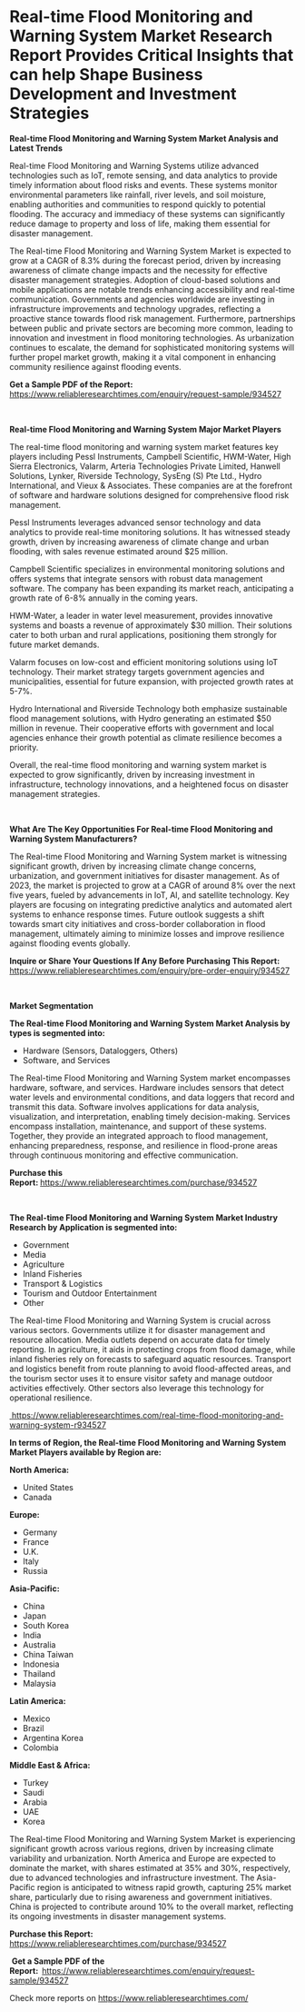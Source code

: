 <p><h1>Real-time Flood Monitoring and Warning System Market Research Report Provides Critical Insights that can help Shape Business Development and Investment Strategies</h1></p><p><strong>Real-time Flood Monitoring and Warning System Market Analysis and Latest Trends</strong></p>
<p><p>Real-time Flood Monitoring and Warning Systems utilize advanced technologies such as IoT, remote sensing, and data analytics to provide timely information about flood risks and events. These systems monitor environmental parameters like rainfall, river levels, and soil moisture, enabling authorities and communities to respond quickly to potential flooding. The accuracy and immediacy of these systems can significantly reduce damage to property and loss of life, making them essential for disaster management.</p><p>The Real-time Flood Monitoring and Warning System Market is expected to grow at a CAGR of 8.3% during the forecast period, driven by increasing awareness of climate change impacts and the necessity for effective disaster management strategies. Adoption of cloud-based solutions and mobile applications are notable trends enhancing accessibility and real-time communication. Governments and agencies worldwide are investing in infrastructure improvements and technology upgrades, reflecting a proactive stance towards flood risk management. Furthermore, partnerships between public and private sectors are becoming more common, leading to innovation and investment in flood monitoring technologies. As urbanization continues to escalate, the demand for sophisticated monitoring systems will further propel market growth, making it a vital component in enhancing community resilience against flooding events.</p></p>
<p><strong>Get a Sample PDF of the Report:&nbsp;</strong> <a href="https://www.reliableresearchtimes.com/enquiry/request-sample/934527?utm_campaign=3059&utm_medium=2&utm_source=Github&utm_content=ia&utm_term=11032025&utm_id=real-time-flood-monitoring-and-warning-system">https://www.reliableresearchtimes.com/enquiry/request-sample/934527</a></p>
<p>&nbsp;</p>
<p><strong>Real-time Flood Monitoring and Warning System Major Market Players</strong></p>
<p><p>The real-time flood monitoring and warning system market features key players including Pessl Instruments, Campbell Scientific, HWM-Water, High Sierra Electronics, Valarm, Arteria Technologies Private Limited, Hanwell Solutions, Lynker, Riverside Technology, SysEng (S) Pte Ltd., Hydro International, and Vieux & Associates. These companies are at the forefront of software and hardware solutions designed for comprehensive flood risk management.</p><p>Pessl Instruments leverages advanced sensor technology and data analytics to provide real-time monitoring solutions. It has witnessed steady growth, driven by increasing awareness of climate change and urban flooding, with sales revenue estimated around $25 million.</p><p>Campbell Scientific specializes in environmental monitoring solutions and offers systems that integrate sensors with robust data management software. The company has been expanding its market reach, anticipating a growth rate of 6-8% annually in the coming years.</p><p>HWM-Water, a leader in water level measurement, provides innovative systems and boasts a revenue of approximately $30 million. Their solutions cater to both urban and rural applications, positioning them strongly for future market demands.</p><p>Valarm focuses on low-cost and efficient monitoring solutions using IoT technology. Their market strategy targets government agencies and municipalities, essential for future expansion, with projected growth rates at 5-7%.</p><p>Hydro International and Riverside Technology both emphasize sustainable flood management solutions, with Hydro generating an estimated $50 million in revenue. Their cooperative efforts with government and local agencies enhance their growth potential as climate resilience becomes a priority.</p><p>Overall, the real-time flood monitoring and warning system market is expected to grow significantly, driven by increasing investment in infrastructure, technology innovations, and a heightened focus on disaster management strategies.</p></p>
<p>&nbsp;</p>
<p><strong>What Are The Key Opportunities For Real-time Flood Monitoring and Warning System Manufacturers?</strong></p>
<p><p>The Real-time Flood Monitoring and Warning System market is witnessing significant growth, driven by increasing climate change concerns, urbanization, and government initiatives for disaster management. As of 2023, the market is projected to grow at a CAGR of around 8% over the next five years, fueled by advancements in IoT, AI, and satellite technology. Key players are focusing on integrating predictive analytics and automated alert systems to enhance response times. Future outlook suggests a shift towards smart city initiatives and cross-border collaboration in flood management, ultimately aiming to minimize losses and improve resilience against flooding events globally.</p></p>
<p><strong>Inquire or Share Your Questions If Any Before Purchasing This Report:</strong> <a href="https://www.reliableresearchtimes.com/enquiry/pre-order-enquiry/934527?utm_campaign=3059&utm_medium=2&utm_source=Github&utm_content=ia&utm_term=11032025&utm_id=real-time-flood-monitoring-and-warning-system">https://www.reliableresearchtimes.com/enquiry/pre-order-enquiry/934527</a></p>
<p>&nbsp;</p>
<p><strong>Market Segmentation</strong></p>
<p><strong>The Real-time Flood Monitoring and Warning System Market Analysis by types is segmented into:</strong></p>
<p><ul><li>Hardware (Sensors, Dataloggers, Others)</li><li>Software, and Services</li></ul></p>
<p><p>The Real-time Flood Monitoring and Warning System market encompasses hardware, software, and services. Hardware includes sensors that detect water levels and environmental conditions, and data loggers that record and transmit this data. Software involves applications for data analysis, visualization, and interpretation, enabling timely decision-making. Services encompass installation, maintenance, and support of these systems. Together, they provide an integrated approach to flood management, enhancing preparedness, response, and resilience in flood-prone areas through continuous monitoring and effective communication.</p></p>
<p><strong>Purchase this Report:&nbsp;</strong><a href="https://www.reliableresearchtimes.com/purchase/934527?utm_campaign=3059&utm_medium=2&utm_source=Github&utm_content=ia&utm_term=11032025&utm_id=real-time-flood-monitoring-and-warning-system">https://www.reliableresearchtimes.com/purchase/934527</a></p>
<p>&nbsp;</p>
<p><strong>The Real-time Flood Monitoring and Warning System Market Industry Research by Application is segmented into:</strong></p>
<p><ul><li>Government</li><li>Media</li><li>Agriculture</li><li>Inland Fisheries</li><li>Transport & Logistics</li><li>Tourism and Outdoor Entertainment</li><li>Other</li></ul></p>
<p><p>The Real-time Flood Monitoring and Warning System is crucial across various sectors. Governments utilize it for disaster management and resource allocation. Media outlets depend on accurate data for timely reporting. In agriculture, it aids in protecting crops from flood damage, while inland fisheries rely on forecasts to safeguard aquatic resources. Transport and logistics benefit from route planning to avoid flood-affected areas, and the tourism sector uses it to ensure visitor safety and manage outdoor activities effectively. Other sectors also leverage this technology for operational resilience.</p></p>
<p><a href="https://www.reliableresearchtimes.com/real-time-flood-monitoring-and-warning-system-r934527?utm_campaign=3059&utm_medium=2&utm_source=Github&utm_content=ia&utm_term=11032025&utm_id=real-time-flood-monitoring-and-warning-system">&nbsp;https://www.reliableresearchtimes.com/real-time-flood-monitoring-and-warning-system-r934527</a></p>
<p><strong>In terms of Region, the Real-time Flood Monitoring and Warning System Market Players available by Region are:</strong></p>
<p>
    <p> <strong> North America: </strong>
        <ul>
            <li>United States</li>
            <li>Canada</li>
        </ul>
        </p> 
    <p> <strong> Europe: </strong>
        <ul>
            <li>Germany</li>
            <li>France</li>
            <li>U.K.</li>
            <li>Italy</li>
            <li>Russia</li>
        </ul>
        </p> 
    <p> <strong> Asia-Pacific: </strong>
        <ul>
            <li>China</li>
            <li>Japan</li>
            <li>South Korea</li>
            <li>India</li>
            <li>Australia</li>
            <li>China Taiwan</li>
            <li>Indonesia</li>
            <li>Thailand</li>
            <li>Malaysia</li>
        </ul>
        </p> 
    <p> <strong> Latin America: </strong>
        <ul>
            <li>Mexico</li>
            <li>Brazil</li>
            <li>Argentina Korea</li>
            <li>Colombia</li>
        </ul>
        </p> 
    <p> <strong> Middle East & Africa: </strong>
        <ul>
            <li>Turkey</li>
            <li>Saudi</li>
            <li>Arabia</li>
            <li>UAE</li>
            <li>Korea</li>
        </ul>
    </p>
    </p>
<p><p>The Real-time Flood Monitoring and Warning System Market is experiencing significant growth across various regions, driven by increasing climate variability and urbanization. North America and Europe are expected to dominate the market, with shares estimated at 35% and 30%, respectively, due to advanced technologies and infrastructure investment. The Asia-Pacific region is anticipated to witness rapid growth, capturing 25% market share, particularly due to rising awareness and government initiatives. China is projected to contribute around 10% to the overall market, reflecting its ongoing investments in disaster management systems.</p></p>
<p><strong>Purchase this Report: </strong><a href="https://www.reliableresearchtimes.com/purchase/934527?utm_campaign=3059&utm_medium=2&utm_source=Github&utm_content=ia&utm_term=11032025&utm_id=real-time-flood-monitoring-and-warning-system">https://www.reliableresearchtimes.com/purchase/934527</a></p>
<p>&nbsp;<strong>Get a Sample PDF of the Report:&nbsp;&nbsp;</strong><a href="https://www.reliableresearchtimes.com/enquiry/request-sample/934527?utm_campaign=3059&utm_medium=2&utm_source=Github&utm_content=ia&utm_term=11032025&utm_id=real-time-flood-monitoring-and-warning-system">https://www.reliableresearchtimes.com/enquiry/request-sample/934527</a></p>
<p><strong></strong></p>
<p>Check more reports on <a href="https://www.reliableresearchtimes.com/?utm_campaign=3059&utm_medium=2&utm_source=Github&utm_content=ia&utm_term=11032025&utm_id=real-time-flood-monitoring-and-warning-system">https://www.reliableresearchtimes.com/</a></p>